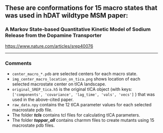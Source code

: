 ## These are conformations for 15 macro states that was used in hDAT wildtype MSM paper:

###     A Markov State-based Quantitative Kinetic Model of Sodium Release from the Dopamine Transporter

<a href="https://www.nature.com/articles/srep40076">https://www.nature.com/articles/srep40076</a>

------

### Comments
   * `center_macro_*.pdb` are selected centers for each macro state.
   * `img_center_macro_location_on_tica.png` shows location of each selected macrostate center on tICA landscape. 
   * `original_SREP_tica.h5` is the original tICA object (with keys: `['components', 'covariance', 'lag_time', 'vals', 'vecs']` ) that was used in the above-cited paper. 
   * `raw_data.npy` contains the 12 tICA parameter values for each selected macrostate pdb file. 
   * The folder ***tcls*** contains tcl files for calculating tICA parameters.
   * The folder ***toppar_all*** contains charmm files to create mutants using 15 macrostate pdb files.
